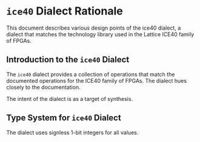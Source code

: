 # `ice40` Dialect Rationale

This document describes various design points of the ice40 dialect, a 
dialect that matches the technology library used in the Lattice ICE40 family
of FPGAs.

## Introduction to the `ice40` Dialect

The `ice40` dialect provides a collection of operations that match the
documented operations for the ICE40 family of FPGAs.  The dialect hues closely
to the documentation.

The intent of the dialect is as a target of synthesis.

## Type System for `ice40` Dialect

The dialect uses signless 1-bit integers for all values.
